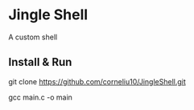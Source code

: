 # Jingle Shell
A custom shell

## Install & Run

git clone https://github.com/corneliu10/JingleShell.git

gcc main.c -o main
